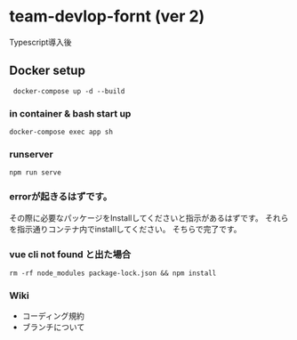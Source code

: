 # team-devlop-fornt (ver 2)
Typescript導入後

## Docker setup
```
 docker-compose up -d --build
```

### in container & bash start up
```
docker-compose exec app sh
```

### runserver
```
npm run serve
```

### errorが起きるはずです。
その際に必要なパッケージをInstallしてくださいと指示があるはずです。
それらを指示通りコンテナ内でinstallしてください。
そちらで完了です。

### vue cli not found と出た場合
```
rm -rf node_modules package-lock.json && npm install
```

### Wiki
- コーディング規約
- ブランチについて
